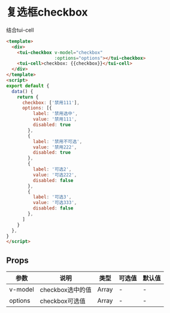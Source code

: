 # 复选框checkbox

结合tui-cell

```html
<template>
  <div>
    <tui-checkbox v-model="checkbox"
                  :options="options"></tui-checkbox>
    <tui-cell>checkbox: {{checkbox}}</tui-cell>
  </div>
</template>
<script>
export default {
  data() {
    return {
      checkbox: ['禁用111'],
      options: [{
          label: '禁用选中',
          value: '禁用111',
          disabled: true
        },
        {
          label: '禁用不可选',
          value: '禁用222',
          disabled: true
        },
        {
          label: '可选2',
          value: '可选222',
          disabled: false
        },
        {
          label: '可选3',
          value: '可选333',
          disabled: false
        },
      ]
    }
  },
}
</script>

```

## Props

| 参数        | 说明          | 类型     | 可选值       | 默认值  |
| ---------- | ------------- | ------- | ----------- | ------ |
| v-model    | checkbox选中的值 | Array | -  | - |
| options    | checkbox可选值 | Array | -  | - |